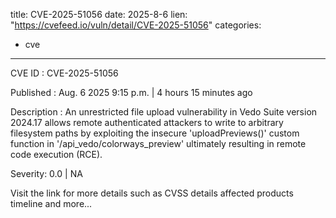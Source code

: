  
title: CVE-2025-51056
date: 2025-8-6
lien: "https://cvefeed.io/vuln/detail/CVE-2025-51056"
categories:
  - cve
---

CVE ID : CVE-2025-51056

Published :  Aug. 6
2025
9:15 p.m. | 4 hours
15 minutes ago

Description : An unrestricted file upload vulnerability in Vedo Suite version 2024.17 allows remote authenticated attackers to write to arbitrary filesystem paths by exploiting the insecure 'uploadPreviews()' custom function in '/api_vedo/colorways_preview'
ultimately resulting in remote code execution (RCE).

Severity: 0.0 | NA

Visit the link for more details
such as CVSS details
affected products
timeline
and more...

